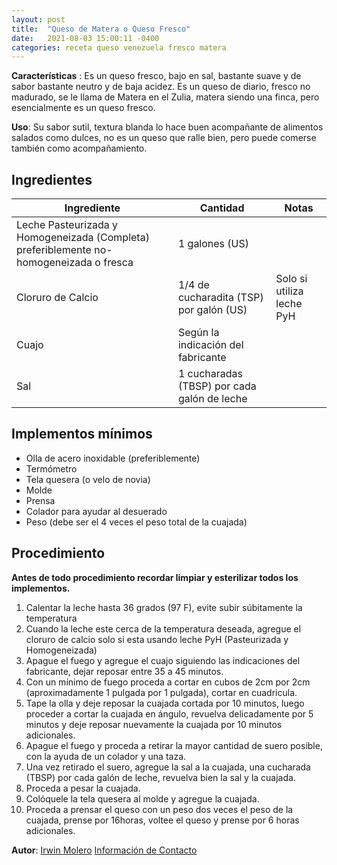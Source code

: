 ```yaml
---
layout: post
title:  "Queso de Matera o Queso Fresco"
date:   2021-08-03 15:00:11 -0400
categories: receta queso venezuela fresco matera
---
```


**Características** : Es un queso fresco, bajo en sal, bastante suave y de sabor bastante neutro y de baja acidez. Es un queso de diario, fresco no madurado, se le llama de Matera en el Zulia, matera siendo una finca, pero esencialmente es un queso fresco. 

**Uso**: Su sabor sutil, textura blanda lo hace buen acompañante de alimentos salados como dulces, no es un queso que ralle bien, pero puede comerse también como acompañamiento.

## Ingredientes

Ingrediente | Cantidad | Notas
------------| ---------| -----
Leche Pasteurizada y Homogeneizada (Completa) preferiblemente no-homogeneizada o fresca | 1 galones (US) |
Cloruro de Calcio | 1/4 de cucharadita (TSP) por galón (US) | Solo si utiliza leche PyH
Cuajo | Según la indicación del fabricante | 
Sal | 1 cucharadas (TBSP) por cada galón de leche | 

## Implementos mínimos

- Olla de acero inoxidable (preferiblemente)
- Termómetro
- Tela quesera (o velo de novia)
- Molde
- Prensa
- Colador para ayudar al desuerado
- Peso (debe ser el 4 veces el peso total de la cuajada)

## Procedimiento

**Antes de todo procedimiento recordar limpiar y esterilizar todos los implementos.**

1. Calentar la leche hasta 36 grados (97 F), evite subir súbitamente la temperatura
2. Cuando la leche este cerca de la temperatura deseada, agregue el cloruro de calcio solo si esta usando leche PyH  (Pasteurizada y Homogeneizada)
3. Apague el fuego y agregue el cuajo siguiendo las indicaciones del fabricante, dejar reposar entre 35 a 45 minutos.
4. Con un mínimo de fuego proceda a cortar en cubos de 2cm por 2cm (aproximadamente 1 pulgada por 1 pulgada), cortar en cuadricula.
5. Tape la olla y deje reposar la cuajada cortada por 10 minutos, luego proceder a cortar la cuajada en ángulo, revuelva delicadamente por 5 minutos y deje reposar nuevamente la cuajada por 10 minutos adicionales.
6. Apague el fuego y proceda a retirar la mayor cantidad de suero posible, con la ayuda de un colador y una taza.
7. Una vez retirado el suero, agregue la sal a la cuajada, una cucharada (TBSP) por cada galón de leche, revuelva bien la sal y la cuajada.
8. Proceda a pesar la cuajada.
9. Colóquele la tela quesera al molde y agregue la cuajada.
10. Proceda a prensar el queso con un peso dos veces el peso de la cuajada, prense por 16horas, voltee el queso y prense por 6 horas adicionales.

**Autor**: [Irwin Molero](https://www.instagram.com/moleros_artisancheese/) [Información de Contacto](http://wa.link/1x4dwc)